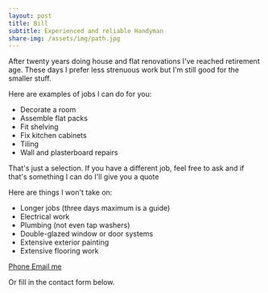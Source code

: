 ```yaml
---
layout: post
title: Bill
subtitle: Experienced and reliable Handyman
share-img: /assets/img/path.jpg
---
```


After twenty years doing house and flat renovations I've reached retirement age. These days I prefer less strenuous work but I'm still good for the smaller stuff.

Here are examples of jobs I can do for you:
 - Decorate a room
 - Assemble flat packs
 - Fit shelving
 - Fix kitchen cabinets
 - Tiling
 - Wall and plasterboard repairs

That's just a selection. If you have a different job, feel free to ask and if that's something I can do I'll give you a quote

Here are things I won't take on:
  - Longer jobs (three days maximum is a guide) 
  - Electrical work
  - Plumbing (not even tap washers)
  - Double-glazed window or door systems
  - Extensive exterior painting
  - Extensive flooring work
  

<a href="tel:643643636363}" title="Call me on 53535353535">
    <span class="fa-stack fa-lg" aria-hidden="true">
    <i class="fas fa-circle fa-stack-2x"></i>
    <i class="fas fa-phone fa-stack-1x fa-inverse"></i>
    </span>
    <span class="sr-only">Phone</span>
</a><a href="mailto:bill@billandzoe.uk" title="Email me at bill@billandzoe.uk">
      <span class="fa-stack fa-lg" aria-hidden="true">
        <i class="fas fa-circle fa-stack-2x"></i>
        <i class="fas fa-envelope fa-stack-1x fa-inverse"></i>
      </span>
      <span class="sr-only">Email me</span>
</a>

Or fill in the contact form below.




